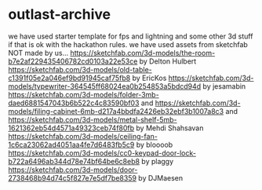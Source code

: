# outlast-archive
we have used starter template for fps and lightning and some other 3d stuff if that is ok with the hackathon rules.
we have used assets from sketchfab NOT made by us...
https://sketchfab.com/3d-models/the-room-b7e2af229435406782cd0103a22e53ce by Delton Hulbert
https://sketchfab.com/3d-models/old-table-c1391f05e2a046ef9bd91945caf75fb8 by EricKos
https://sketchfab.com/3d-models/typewriter-364545ff68024ea0b254853a5bdcd94d by jesamabin
https://sketchfab.com/3d-models/folder-3mb-daed6881547043b6b522c4c83590bf03 and https://sketchfab.com/3d-models/filing-cabinet-6mb-d217a4bbdfa2426eb32ebf3b1007a8c3 and https://sketchfab.com/3d-models/metal-shelf-5mb-1621362eb54d4571a49323ceb74f80fb by Mehdi Shahsavan
https://sketchfab.com/3d-models/ceiling-fan-1c6ca23062ad4051aa4fe7d6483fb5c9 by bloooob
https://sketchfab.com/3d-models/cc0-keypad-door-lock-b722a6496ab344d78e74bf64be6c8eb8 by plaggy
https://sketchfab.com/3d-models/door-2738468b94d74c5f827e7e5df7be8359 by DJMaesen
